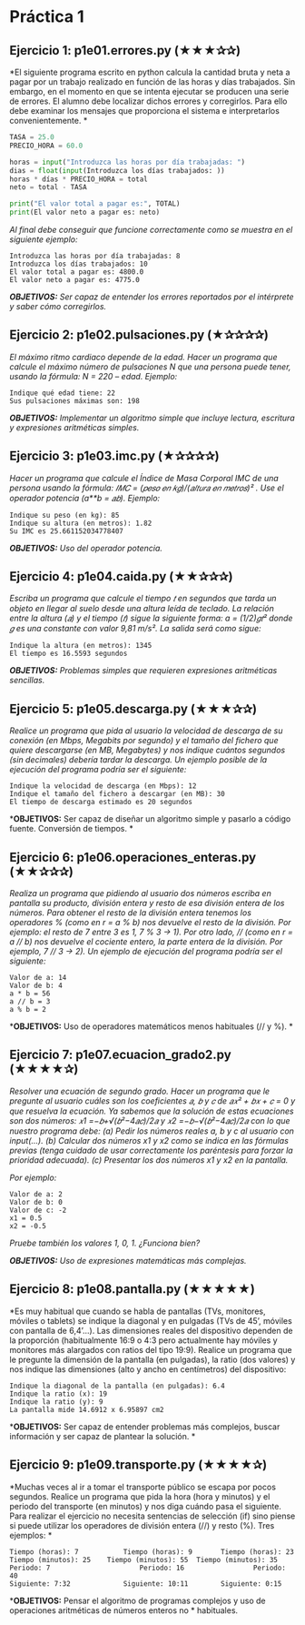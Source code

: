 # Práctica 1

## Ejercicio 1: p1e01.errores.py (★★★✰✰) 
*El siguiente programa escrito en python calcula la cantidad bruta y neta a pagar por un trabajo realizado en función de las horas y días trabajados. Sin embargo, en el momento en que se intenta ejecutar se producen una serie de errores. El alumno debe localizar dichos errores y corregirlos. Para ello debe examinar los  mensajes que proporciona el sistema e interpretarlos convenientemente. *
 
 ```python
TASA = 25.0 
PRECIO_HORA = 60.0 
 
horas = input("Introduzca las horas por día trabajadas: ") 
dias = float(input(Introduzca los días trabajados: )) 
horas * días * PRECIO_HORA = total 
neto = total - TASA 
 
print("El valor total a pagar es:", TOTAL) 
print(El valor neto a pagar es: neto) 
```
*Al final debe conseguir que funcione correctamente como se muestra en el siguiente ejemplo:*
 
```
Introduzca las horas por día trabajadas: 8 
Introduzca los días trabajados: 10 
El valor total a pagar es: 4800.0 
El valor neto a pagar es: 4775.0 
```

*__OBJETIVOS:__ Ser capaz de entender los errores reportados por el intérprete y saber cómo corregirlos.*
 
## Ejercicio 2: p1e02.pulsaciones.py (★✰✰✰✰) 
*El máximo ritmo cardiaco depende de la edad. Hacer un programa que calcule el máximo número de pulsaciones N que una persona puede tener, usando la fórmula: N = 220 – edad. Ejemplo:*
 
```
Indique qué edad tiene: 22 
Sus pulsaciones máximas son: 198 
``` 

*__OBJETIVOS:__ Implementar un algoritmo simple que incluye lectura, escritura y expresiones aritméticas simples.*

 
## Ejercicio 3: p1e03.imc.py (★✰✰✰✰) 
*Hacer un programa que calcule el Índice de Masa Corporal IMC de una persona usando la fórmula: 𝐼𝑀𝐶 = (𝑝𝑒𝑠𝑜 𝑒𝑛 𝑘𝑔)/(𝑎𝑙𝑡𝑢𝑟𝑎 𝑒𝑛 𝑚𝑒𝑡𝑟𝑜𝑠)² . Use el operador potencia (a**b = 𝑎𝑏). Ejemplo:* 
 
```
Indique su peso (en kg): 85 
Indique su altura (en metros): 1.82 
Su IMC es 25.661152034778407 
``` 

*__OBJETIVOS:__ Uso del operador potencia.*
 
## Ejercicio 4: p1e04.caida.py (★★✰✰✰) 
*Escriba un programa que calcule el tiempo 𝑡 en segundos que tarda un objeto en llegar al suelo desde una altura leída de teclado. La relación entre la altura (𝑎) y el tiempo (𝑡) sigue la siguiente forma: a = (1/2)𝑔𝑡² donde 𝑔 es una constante con valor 9,81 m/s². La salida será como sigue:*  
 
```
Indique la altura (en metros): 1345 
El tiempo es 16.5593 segundos 
``` 

*__OBJETIVOS:__ Problemas simples que requieren expresiones aritméticas sencillas.*
 
## Ejercicio 5: p1e05.descarga.py (★★★✰✰) 
*Realice un programa que pida al usuario la velocidad de descarga de su conexión (en Mbps, Megabits por segundo) y el tamaño del fichero que quiere descargarse (en MB, Megabytes) y nos indique cuántos segundos (sin decimales) debería tardar la descarga. Un ejemplo posible de la ejecución del programa podría ser el siguiente:*

```
Indique la velocidad de descarga (en Mbps): 12 
Indique el tamaño del fichero a descargar (en MB): 30 
El tiempo de descarga estimado es 20 segundos 
```

*__OBJETIVOS:__ Ser capaz de diseñar un algoritmo simple y pasarlo a código fuente. Conversión de tiempos. *
 
## Ejercicio 6: p1e06.operaciones_enteras.py (★★✰✰✰) 
*Realiza un programa que pidiendo al usuario dos números escriba en pantalla  su  producto,  división  entera  y  resto  de  esa  división  entera  de  los  números.  Para  obtener  el  resto  de  la división entera tenemos los operadores % (como en r = a % b) nos devuelve el resto de la división. Por ejemplo: el resto de 7 entre 3 es 1, 7 % 3 → 1). Por otro lado, // (como en r = a // b) nos devuelve el cociente entero, la parte entera de la división. Por ejemplo, 7 // 3 → 2). Un ejemplo de ejecución del programa podría ser el siguiente:*
 
```
Valor de a: 14 
Valor de b: 4 
a * b = 56 
a // b = 3 
a % b = 2 
``` 

*__OBJETIVOS:__ Uso de operadores matemáticos menos habituales (// y %). *

## Ejercicio 7: p1e07.ecuacion_grado2.py  (★★★★✰)  
*Resolver  una  ecuación  de  segundo  grado.  Hacer  un  programa  que  le pregunte  al  usuario  cuáles  son  los  coeficientes 𝑎, 𝑏 y 𝑐 de 𝑎𝑥² + 𝑏𝑥 + 𝑐 = 0 y  que  resuelva  la  ecuación.  Ya sabemos  que  la  solución  de  estas  ecuaciones  son  dos  números: 𝑥1 =−𝑏+√(𝑏²−4𝑎𝑐)/2𝑎  y 𝑥2 =−𝑏−√(𝑏²−4𝑎𝑐)/2𝑎  con  lo  que nuestro programa debe:*
*(a) Pedir los números reales a, b y c al usuario con input(...).*
*(b) Calcular dos números x1 y x2 como se indica en las fórmulas previas (tenga cuidado de usar correctamente los paréntesis para forzar la prioridad adecuada).*
*(c) Presentar los dos números x1 y x2 en la pantalla.*
 
*Por ejemplo:*

```
Valor de a: 2
Valor de b: 0 
Valor de c: -2 
x1 = 0.5 
x2 = -0.5 
```

*Pruebe también los valores 1, 0, 1. ¿Funciona bien?*
 
*__OBJETIVOS:__ Uso de expresiones matemáticas más complejas.*
 
## Ejercicio 8: p1e08.pantalla.py  (★★★★★)  
*Es  muy  habitual  que  cuando  se  habla  de  pantallas  (TVs,  monitores,  móviles  o tablets) se indique la diagonal y en pulgadas (TVs de 45’, móviles con pantalla de 6,4’...). Las dimensiones reales del dispositivo dependen  de la proporción  (habitualmente 16:9 o 4:3 pero actualmente hay móviles y monitores más 
alargados con ratios del tipo 19:9). Realice un programa que le pregunte la dimensión de la pantalla (en pulgadas), la ratio (dos valores) y nos indique las dimensiones (alto y ancho en centímetros) del dispositivo: 
 
```
Indique la diagonal de la pantalla (en pulgadas): 6.4 
Indique la ratio (x): 19  
Indique la ratio (y): 9 
La pantalla mide 14.6912 x 6.95897 cm2 
``` 
*__OBJETIVOS:__ Ser capaz de entender problemas más complejos, buscar información y ser capaz de plantear la solución. *
 
## Ejercicio 9: p1e09.transporte.py  (★★★★✰)  
*Muchas veces al ir a tomar el transporte público se escapa por pocos segundos. Realice un programa  que  pida  la  hora  (hora  y  minutos)  y  el  periodo  del  transporte  (en  minutos)  y  nos  diga  cuándo  pasa  el siguiente. Para realizar el ejercicio no necesita sentencias de selección (if) sino piense si puede utilizar los operadores de división entera (//) y resto (%). Tres ejemplos: *
 
```
Tiempo (horas): 7   		Tiempo (horas): 9    	Tiempo (horas): 23 
Tiempo (minutos): 25    Tiempo (minutos): 55  Tiempo (minutos): 35 
Periodo: 7    					Periodo: 16    				Periodo: 40 
Siguiente: 7:32    			Siguiente: 10:11   		Siguiente: 0:15 
```

*__OBJETIVOS:__ Pensar el algoritmo de programas complejos y uso de operaciones aritméticas de números enteros no *
habituales. 
